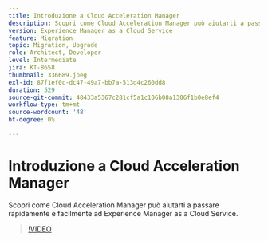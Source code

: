 ```yaml
---
title: Introduzione a Cloud Acceleration Manager
description: Scopri come Cloud Acceleration Manager può aiutarti a passare rapidamente e facilmente ad Experience Manager as a Cloud Service.
version: Experience Manager as a Cloud Service
feature: Migration
topic: Migration, Upgrade
role: Architect, Developer
level: Intermediate
jira: KT-8658
thumbnail: 336689.jpeg
exl-id: 87f1ef0c-dc47-49a7-bb7a-513d4c260dd8
duration: 529
source-git-commit: 48433a5367c281cf5a1c106b08a1306f1b0e8ef4
workflow-type: tm+mt
source-wordcount: '48'
ht-degree: 0%

---
```


# Introduzione a Cloud Acceleration Manager

Scopri come Cloud Acceleration Manager può aiutarti a passare rapidamente e facilmente ad Experience Manager as a Cloud Service.

>[!VIDEO](https://video.tv.adobe.com/v/3452722?quality=12&learn=on&captions=ita)
